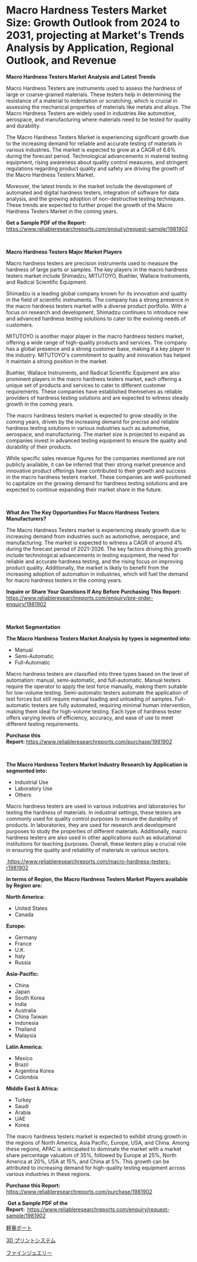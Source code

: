 <p><h1>Macro Hardness Testers Market Size: Growth Outlook from 2024 to 2031, projecting at Market's Trends Analysis by Application, Regional Outlook, and Revenue</h1></p><p><strong>Macro Hardness Testers Market Analysis and Latest Trends</strong></p>
<p><p>Macro Hardness Testers are instruments used to assess the hardness of large or coarse-grained materials. These testers help in determining the resistance of a material to indentation or scratching, which is crucial in assessing the mechanical properties of materials like metals and alloys. The Macro Hardness Testers are widely used in industries like automotive, aerospace, and manufacturing where materials need to be tested for quality and durability.</p><p>The Macro Hardness Testers Market is experiencing significant growth due to the increasing demand for reliable and accurate testing of materials in various industries. The market is expected to grow at a CAGR of 6.6% during the forecast period. Technological advancements in material testing equipment, rising awareness about quality control measures, and stringent regulations regarding product quality and safety are driving the growth of the Macro Hardness Testers Market.</p><p>Moreover, the latest trends in the market include the development of automated and digital hardness testers, integration of software for data analysis, and the growing adoption of non-destructive testing techniques. These trends are expected to further propel the growth of the Macro Hardness Testers Market in the coming years.</p></p>
<p><strong>Get a Sample PDF of the Report:&nbsp;</strong> <a href="https://www.reliableresearchreports.com/enquiry/request-sample/1981902">https://www.reliableresearchreports.com/enquiry/request-sample/1981902</a></p>
<p>&nbsp;</p>
<p><strong>Macro Hardness Testers Major Market Players</strong></p>
<p><p>Macro hardness testers are precision instruments used to measure the hardness of large parts or samples. The key players in the macro hardness testers market include Shimadzu, MITUTOYO, Buehler, Wallace Instruments, and Radical Scientific Equipment. </p><p>Shimadzu is a leading global company known for its innovation and quality in the field of scientific instruments. The company has a strong presence in the macro hardness testers market with a diverse product portfolio. With a focus on research and development, Shimadzu continues to introduce new and advanced hardness testing solutions to cater to the evolving needs of customers.</p><p>MITUTOYO is another major player in the macro hardness testers market, offering a wide range of high-quality products and services. The company has a global presence and a strong customer base, making it a key player in the industry. MITUTOYO's commitment to quality and innovation has helped it maintain a strong position in the market.</p><p>Buehler, Wallace Instruments, and Radical Scientific Equipment are also prominent players in the macro hardness testers market, each offering a unique set of products and services to cater to different customer requirements. These companies have established themselves as reliable providers of hardness testing solutions and are expected to witness steady growth in the coming years.</p><p>The macro hardness testers market is expected to grow steadily in the coming years, driven by the increasing demand for precise and reliable hardness testing solutions in various industries such as automotive, aerospace, and manufacturing. The market size is projected to expand as companies invest in advanced testing equipment to ensure the quality and durability of their products.</p><p>While specific sales revenue figures for the companies mentioned are not publicly available, it can be inferred that their strong market presence and innovative product offerings have contributed to their growth and success in the macro hardness testers market. These companies are well-positioned to capitalize on the growing demand for hardness testing solutions and are expected to continue expanding their market share in the future.</p></p>
<p>&nbsp;</p>
<p><strong>What Are The Key Opportunities For Macro Hardness Testers Manufacturers?</strong></p>
<p><p>The Macro Hardness Testers market is experiencing steady growth due to increasing demand from industries such as automotive, aerospace, and manufacturing. The market is expected to witness a CAGR of around 4% during the forecast period of 2021-2026. The key factors driving this growth include technological advancements in testing equipment, the need for reliable and accurate hardness testing, and the rising focus on improving product quality. Additionally, the market is likely to benefit from the increasing adoption of automation in industries, which will fuel the demand for macro hardness testers in the coming years.</p></p>
<p><strong>Inquire or Share Your Questions If Any Before Purchasing This Report:</strong> <a href="https://www.reliableresearchreports.com/enquiry/pre-order-enquiry/1981902">https://www.reliableresearchreports.com/enquiry/pre-order-enquiry/1981902</a></p>
<p>&nbsp;</p>
<p><strong>Market Segmentation</strong></p>
<p><strong>The Macro Hardness Testers Market Analysis by types is segmented into:</strong></p>
<p><ul><li>Manual</li><li>Semi-Automatic</li><li>Full-Automatic</li></ul></p>
<p><p>Macro hardness testers are classified into three types based on the level of automation: manual, semi-automatic, and full-automatic. Manual testers require the operator to apply the test force manually, making them suitable for low-volume testing. Semi-automatic testers automate the application of test forces but still require manual loading and unloading of samples. Full-automatic testers are fully automated, requiring minimal human intervention, making them ideal for high-volume testing. Each type of hardness tester offers varying levels of efficiency, accuracy, and ease of use to meet different testing requirements.</p></p>
<p><strong>Purchase this Report:&nbsp;</strong><a href="https://www.reliableresearchreports.com/purchase/1981902">https://www.reliableresearchreports.com/purchase/1981902</a></p>
<p>&nbsp;</p>
<p><strong>The Macro Hardness Testers Market Industry Research by Application is segmented into:</strong></p>
<p><ul><li>Industrial Use</li><li>Laboratory Use</li><li>Others</li></ul></p>
<p><p>Macro hardness testers are used in various industries and laboratories for testing the hardness of materials. In industrial settings, these testers are commonly used for quality control purposes to ensure the durability of products. In laboratories, they are used for research and development purposes to study the properties of different materials. Additionally, macro hardness testers are also used in other applications such as educational institutions for teaching purposes. Overall, these testers play a crucial role in ensuring the quality and reliability of materials in various sectors.</p></p>
<p><a href="https://www.reliableresearchreports.com/macro-hardness-testers-r1981902">&nbsp;https://www.reliableresearchreports.com/macro-hardness-testers-r1981902</a></p>
<p><strong>In terms of Region, the Macro Hardness Testers Market Players available by Region are:</strong></p>
<p>
    <p> <strong> North America: </strong>
        <ul>
            <li>United States</li>
            <li>Canada</li>
        </ul>
        </p> 
    <p> <strong> Europe: </strong>
        <ul>
            <li>Germany</li>
            <li>France</li>
            <li>U.K.</li>
            <li>Italy</li>
            <li>Russia</li>
        </ul>
        </p> 
    <p> <strong> Asia-Pacific: </strong>
        <ul>
            <li>China</li>
            <li>Japan</li>
            <li>South Korea</li>
            <li>India</li>
            <li>Australia</li>
            <li>China Taiwan</li>
            <li>Indonesia</li>
            <li>Thailand</li>
            <li>Malaysia</li>
        </ul>
        </p> 
    <p> <strong> Latin America: </strong>
        <ul>
            <li>Mexico</li>
            <li>Brazil</li>
            <li>Argentina Korea</li>
            <li>Colombia</li>
        </ul>
        </p> 
    <p> <strong> Middle East & Africa: </strong>
        <ul>
            <li>Turkey</li>
            <li>Saudi</li>
            <li>Arabia</li>
            <li>UAE</li>
            <li>Korea</li>
        </ul>
    </p>
    </p>
<p><p>The macro hardness testers market is expected to exhibit strong growth in the regions of North America, Asia Pacific, Europe, USA, and China. Among these regions, APAC is anticipated to dominate the market with a market share percentage valuation of 35%, followed by Europe at 25%, North America at 20%, USA at 15%, and China at 5%. This growth can be attributed to increasing demand for high-quality testing equipment across various industries in these regions.</p></p>
<p><strong>Purchase this Report: </strong><a href="https://www.reliableresearchreports.com/purchase/1981902">https://www.reliableresearchreports.com/purchase/1981902</a></p>
<p>&nbsp;<strong>Get a Sample PDF of the Report:&nbsp;&nbsp;</strong><a href="https://www.reliableresearchreports.com/enquiry/request-sample/1981902">https://www.reliableresearchreports.com/enquiry/request-sample/1981902</a></p>
<p><strong></strong></p>
<p><p><a href="https://github.com/oqoeusbvpadwjs08/Market-Research-Report-List-1/blob/main/282114545728.md">軽量ボート</a></p><p><a href="https://github.com/Fatimaklein1/Market-Research-Report-List-1/blob/main/776980145726.md">3D プリントシステム</a></p><p><a href="https://github.com/AaronVargas43/Market-Research-Report-List-1/blob/main/478654945729.md">ファインジュエリー</a></p></p>